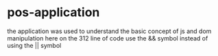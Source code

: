 # pos-application
the application was used to understand the basic concept of js and dom manipulation
here on the 312 line of code use the &&  symbol instead of using the || symbol
